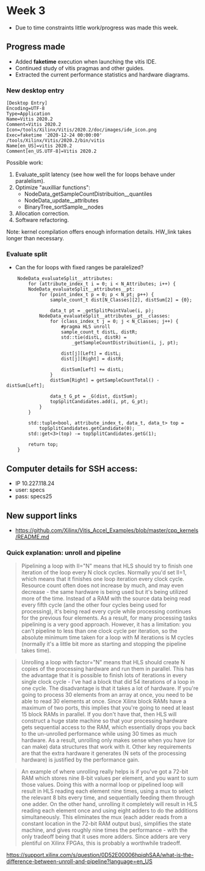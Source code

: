 # Week 3 

- Due to time constraints little work/progress was made this week.


## Progress made
- Added __faketime__ execution when launching the vitis IDE. 
- Continued study of vitis pragmas and other guides. 
- Extracted the current performance statistics and hardware diagrams.


### New desktop entry 
``` 
[Desktop Entry]
Encoding=UTF-8
Type=Application
Name=Vitis 2020.2
Comment=Vitis 2020.2
Icon=/tools/Xilinx/Vitis/2020.2/doc/images/ide_icon.png
Exec=faketime '2020-12-24 00:00:00' /tools/Xilinx/Vitis/2020.2/bin/vitis 
Name[en_US]=vitis 2020.2
Comment[en_US.UTF-8]=Vitis 2020.2
```

Possible work: 
1. Evaluate_split latency (see how well the for loops behave under paralelism). 
2. Optimize "auxilliar functions": 
    - NodeData_getSampleCountDistribuition__quantiles
    - NodeData_update__attributes
    - BinaryTree_sortSample__nodes
3. Allocation correction. 
4. Software refactoring.

Note: kernel compilation offers enough information details. HW_link takes longer than necessary. 


### Evaluate split 

- Can the for loops with fixed ranges be paralelized? 

```
    NodeData_evaluateSplit__attributes:
        for (attribute_index_t i = 0; i < N_Attributes; i++) {
        NodeData_evaluateSplit__attributes__pt:
            for (point_index_t p = 0; p < N_pt; p++) {
                sample_count_t dist[N_Classes][2], distSum[2] = {0};

                data_t pt = _getSplitPointValue(i, p);
            NodeData_evaluateSplit__attributes__pt__classes:
                for (class_index_t j = 0; j < N_Classes; j++) {
                    #pragma HLS unroll
                    sample_count_t distL, distR;
                    std::tie(distL, distR) =
                        _getSampleCountDistribuition(i, j, pt);

                    dist[j][Left] = distL;
                    dist[j][Right] = distR;

                    distSum[Left] += distL;
                }
                distSum[Right] = getSampleCountTotal() - distSum[Left];

                data_t G_pt = _G(dist, distSum);
                topSplitCandidates.add(i, pt, G_pt);
            }
        }

        std::tuple<bool, attribute_index_t, data_t, data_t> top =
            topSplitCandidates.getCandidate(0);
        std::get<3>(top) -= topSplitCandidates.getG(1);

        return top;
    }
```



## Computer details for SSH access: 

- IP 10.227.118.24 
- user: specs 
- pass: specs25


## New support links 
- https://github.com/Xilinx/Vitis_Accel_Examples/blob/master/cpp_kernels/README.md


### Quick explanation: unroll and pipeline  

> Pipelining a loop with II="N" means that HLS should try to finish one iteration of the loop every N clock cycles. Normally you'd set II=1, which means that it finishes one loop iteration every clock cycle. Resource count often does not increase by much, and may even decrease - the same hardware is being used but it's being utilized more of the time. Instead of a RAM with the source data being read every fifth cycle (and the other four cycles being used for processing), it's being read every cycle while processing continues for the previous four elements. As a result, for many processing tasks pipelining is a very good approach. However, it has a limitation: you can't pipeline to less than one clock cycle per iteration, so the absolute minimum time taken for a loop with M iterations is M cycles (normally it's a little bit more as starting and stopping the pipeline takes time).

> Unrolling a loop with factor="N" means that HLS should create N copies of the processing hardware and run them in parallel. This has the advantage that it is possible to finish lots of iterations in every single clock cycle - I've had a block that did 54 iterations of a loop in one cycle. The disadvantage is that it takes a lot of hardware. If you're going to process 30 elements from an array at once, you need to be able to read 30 elements at once. Since Xilinx block RAMs have a maximum of two ports, this implies that you're going to need at least 15 block RAMs in parallel. If you don't have that, then HLS will construct a huge state machine so that your processing hardware gets sequential access to the RAM, which essentially drops you back to the un-unrolled performance while using 30 times as much hardware. As a result, unrolling only makes sense when you have (or can make) data structures that work with it. Other key requirements are that the extra hardware it generates (N sets of the processing hardware) is justified by the performance gain.

> An example of where unrolling really helps is if you've got a 72-bit RAM which stores nine 8-bit values per element, and you want to sum those values. Doing this with a normal loop or pipelined loop will result in HLS reading each element nine times, using a mux to select the relevant 8 bits every time, and sequentially feeding them through one adder. On the other hand, unrolling it completely will result in HLS reading each element once and using eight adders to do the additions simultaneously. This eliminates the mux (each adder reads from a constant location in the 72-bit RAM output bus), simplifies the state machine, and gives roughly nine times the performance - with the only tradeoff being that it uses more adders. Since adders are very plentiful on Xilinx FPGAs, this is probably a worthwhile tradeoff.

https://support.xilinx.com/s/question/0D52E00006hpiqhSAA/what-is-the-difference-between-unroll-and-pipeline?language=en_US








